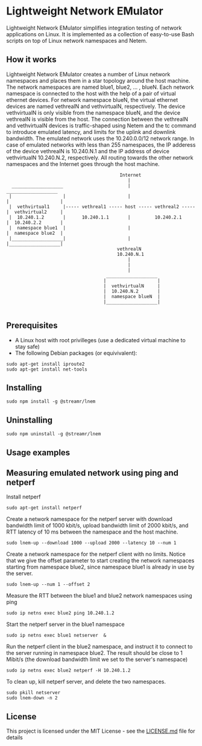 # Lightweight Network EMulator

Lightweight Network EMulator simplifies integration testing of network applications on Linux. It is implemented as a collection of easy-to-use 
Bash scripts on top of Linux network namespaces and Netem.

## How it works 
Lightweight Network EMulator creates a number of Linux network namespaces and places them in a star topology around the host machine. 
The network namespaces are named blue1, blue2, ... , blueN. Each network namespace is connected to the host with the help of a pair of virtual ethernet devices. For network namespace blueN, the virtual ethernet devices are named vethrealN and vethvirtualN, respectively. The device vethvirtualN is only visible
from the namespace blueN, and the device vethrealN is visible from the host. The connection between the vethrealN and vethvirtualN devices is traffic-shaped using Netem and the tc command to introduce emulated latency, and limits for the uplink and downlink bandwidth. The emulated network uses the 10.240.0.0/12 network range. In case of emulated  networks with less than 255 namespaces, the IP adderess of the device vethrealN is 10.240.N.1 and the IP address of device vethvirtualN 10.240.N.2, respectively. All routing towards the other network namespaces and the Internet goes through the host machine.






```
                                          Internet 
                                             |                                       
  ___________________                        |                         ___________________
 |                   |                       |                        |                   |
 |  vethvirtual1     |----- vethreal1 ----- host ----- vethreal2 -----|  vethvirtual2     |  
 |  10.240.1.2       |      10.240.1.1       |         10.240.2.1     |  10.240.2.2       |
 |  namespace blue1  |                       |                        |  namespace blue2  |
 |___________________|                       |                        |___________________|   
                                         vethrealN
                                         10.240.N.1  
                                             |
                                             |  
                                             |
                                     ___________________ 
                                    |                   |
                                    |  vethvirtualN     |
                                    |  10.240.N.2       |
                                    |  namespace blueN  | 
                                    |___________________|   


```

## Prerequisites

* A Linux host with root privilleges (use a dedicated virtual machine to stay safe)
* The following Debian packages (or equivivalent):

```
sudo apt-get install iproute2
sudo apt-get install net-tools
```

## Installing

```
sudo npm install -g @streamr/lnem
```

## Uninstalling

```
sudo npm uninstall -g @streamr/lnem
```

## Usage examples

## Measuring emulated network using ping and netperf

Install netperf 

```
sudo apt-get install netperf
```

Create a network namespace for the netperf server with download bandwidth limit of 1000 kbit/s, upload bandwidth limit of 2000 kbit/s, and RTT latency 
of 10 ms between the namespace and the host machine.

```
sudo lnem-up --download 1000 --upload 2000 --latency 10 --num 1
```

Create a network namespace for the netperf client with no limits. Notice that we give the offset parameter
to start creating the network namespaces starting from namespace blue2, since namespace blue1 is already in use by the server.

```
sudo lnem-up --num 1 --offset 2
```

Measure the RTT between the blue1 and blue2 network namespaces using ping

```
sudo ip netns exec blue2 ping 10.240.1.2
```

Start the netperf server in the blue1 namespace

```
sudo ip netns exec blue1 netserver  &
```


Run the netperf client in the blue2 namespace, and instruct it to connect to the server running in namespace blue2. The result should
be close to 1 Mibit/s (the download bandwidth limit we set to the server's namespace)

```
sudo ip netns exec blue2 netperf -H 10.240.1.2 
```

To clean up, kill netperf server, and delete the two namespaces.

```
sudo pkill netserver
sudo lnem-down -n 2
```


## License

This project is licensed under the MIT License - see the [LICENSE.md](LICENSE.md) file for details


